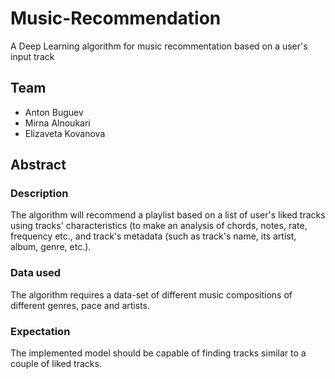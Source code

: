 # Music-Recommendation
A Deep Learning algorithm for music recommentation based on a user's input track

## Team
* Anton Buguev
* Mirna Alnoukari
* Elizaveta Kovanova

## Abstract
### Description
The algorithm will recommend a playlist based on a list of user's liked tracks using tracks' characteristics (to make an analysis of chords, notes, rate, frequency etc., and track's metadata (such as track's name, its artist, album, genre, etc.).
### Data used
The algorithm requires a data-set of different music compositions of different genres, pace and artists.
### Expectation
The implemented model should be capable of finding tracks similar to a couple of liked tracks.

